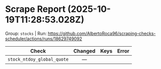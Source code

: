 # Scrape Report (2025-10-19T11:28:53.028Z)

Group: `stocks`  |  Run: https://github.com/AlbertoRoca96/scraping-checks-scheduler/actions/runs/18629749092

| Check | Changed | Keys | Error |
|---|:---:|:--|:--|
| `stock_ntdoy_global_quote` | — |  |  |
